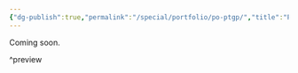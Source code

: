 ```yaml
---
{"dg-publish":true,"permalink":"/special/portfolio/po-ptgp/","title":"Photography","tags":["-special","-portfolio","-member/nin827"]}
---
```


Coming soon.

^preview